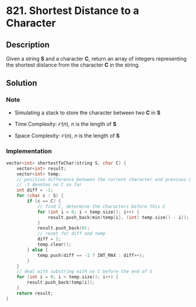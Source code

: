 # 821. Shortest Distance to a Character

## Description

Given a string **S** and a character **C**, return an array of integers representing the shortest distance from the character **C** in the string.

## Solution

### Note

* Simulating a stack to store the character between two **C** in **S**

* Time Complexity: $\mathcal{O}(n)$, $n$ is the length of **S**

* Space Complexity: $\mathcal{O}(n)$, $n$ is the length of **S**

### Implementation

```cpp
vector<int> shortestToChar(string S, char C) {
    vector<int> result;
    vector<int> temp;
    // position difference between the current character and previous C
    // -1 denotes no C so far
    int diff = -1;
    for (char c : S) {
        if (c == C) {
            // find C, determine the characters before this C
            for (int i = 0; i < temp.size(); i++) {
                result.push_back(min(temp[i], (int) temp.size() - i));
            }
            result.push_back(0);
            // reset for diff and temp
            diff = 1;
            temp.clear();
        } else {
            temp.push(diff == -1 ? INT_MAX : diff++);
        }
    }
    // deal with substring with no C before the end of S
    for (int i = 0; i < temp.size(); i++) {
        result.push_back(temp[i]);
    }
    return result;
}
```
